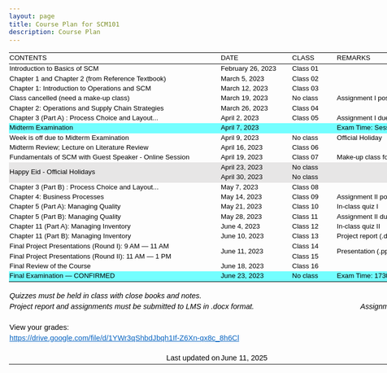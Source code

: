 ```yaml
---
layout: page
title: Course Plan for SCM101
description: Course Plan
---
```


<style id="course_17100_Styles">
<!--table
	{mso-displayed-decimal-separator:"\.";
	mso-displayed-thousand-separator:"\,";}
@page
	{margin:.75in .7in .75in .7in;
	mso-header-margin:.3in;
	mso-footer-margin:.3in;
	mso-page-orientation:landscape;}
tr
	{mso-height-source:auto;}
col
	{mso-width-source:auto;}
br
	{mso-data-placement:same-cell;}
.style16
	{color:#0563C1;
	font-size:12.0pt;
	font-weight:400;
	font-style:normal;
	text-decoration:underline;
	text-underline-style:single;
	font-family:Calibri, sans-serif;
	mso-font-charset:0;
	mso-style-name:Hyperlink;
	mso-style-id:8;}
a:link
	{color:#0563C1;
	font-size:12.0pt;
	font-weight:400;
	font-style:normal;
	text-decoration:underline;
	text-underline-style:single;
	font-family:Calibri, sans-serif;
	mso-font-charset:0;}
a:visited
	{color:#954F72;
	font-size:12.0pt;
	font-weight:400;
	font-style:normal;
	text-decoration:underline;
	text-underline-style:single;
	font-family:Calibri, sans-serif;
	mso-font-charset:0;}
.style0
	{mso-number-format:General;
	text-align:general;
	vertical-align:bottom;
	white-space:nowrap;
	mso-rotate:0;
	mso-background-source:auto;
	mso-pattern:auto;
	color:black;
	font-size:12.0pt;
	font-weight:400;
	font-style:normal;
	text-decoration:none;
	font-family:Calibri, sans-serif;
	mso-font-charset:0;
	border:none;
	mso-protection:locked visible;
	mso-style-name:Normal;
	mso-style-id:0;}
td
	{mso-style-parent:style0;
	padding-top:1px;
	padding-right:1px;
	padding-left:1px;
	mso-ignore:padding;
	color:black;
	font-size:12.0pt;
	font-weight:400;
	font-style:normal;
	text-decoration:none;
	font-family:Calibri, sans-serif;
	mso-font-charset:0;
	mso-number-format:General;
	text-align:general;
	vertical-align:bottom;
	border:none;
	mso-background-source:auto;
	mso-pattern:auto;
	mso-protection:locked visible;
	white-space:nowrap;
	mso-rotate:0;}
.xl65
	{mso-style-parent:style0;
	font-size:11.0pt;
	font-family:Arial, sans-serif;
	mso-font-charset:0;}
.xl66
	{mso-style-parent:style0;
	font-size:11.0pt;
	font-family:Arial, sans-serif;
	mso-font-charset:0;
	text-align:left;}
.xl67
	{mso-style-parent:style0;
	font-size:11.0pt;
	font-family:Arial, sans-serif;
	mso-font-charset:0;
	mso-number-format:"Medium Date";
	text-align:left;}
.xl68
	{mso-style-parent:style0;
	font-size:11.0pt;
	font-style:italic;
	font-family:Arial, sans-serif;
	mso-font-charset:0;
	vertical-align:middle;}
.xl69
	{mso-style-parent:style0;
	font-size:11.0pt;
	font-style:italic;
	font-family:Arial, sans-serif;
	mso-font-charset:0;
	mso-number-format:0%;}
.xl70
	{mso-style-parent:style0;
	font-size:11.0pt;
	font-style:italic;
	font-family:Arial, sans-serif;
	mso-font-charset:0;
	text-align:right;}
.xl71
	{mso-style-parent:style16;
	font-size:11.0pt;
	font-family:Arial, sans-serif;
	mso-font-charset:0;}
.xl72
	{mso-style-parent:style0;
	font-size:11.0pt;
	font-family:Arial, sans-serif;
	mso-font-charset:0;
	text-align:right;}
.xl73
	{mso-style-parent:style0;
	font-size:11.0pt;
	font-family:Arial, sans-serif;
	mso-font-charset:0;
	mso-number-format:"\[ENG\]\[$-409\]mmmm\\ d\\\,\\ yyyy\;\@";
	text-align:left;}
.xl74
	{mso-style-parent:style16;
	color:#0563C1;
	font-size:11.0pt;
	text-decoration:underline;
	text-underline-style:single;
	font-family:Arial, sans-serif;
	mso-font-charset:0;}
.xl75
	{mso-style-parent:style0;
	font-size:10.0pt;
	font-family:Arial, sans-serif;
	mso-font-charset:0;
	text-align:left;
	vertical-align:middle;
	border-top:.5pt solid windowtext;
	border-right:none;
	border-bottom:.5pt solid windowtext;
	border-left:none;}
.xl76
	{mso-style-parent:style0;
	font-size:10.0pt;
	font-family:Arial, sans-serif;
	mso-font-charset:0;
	text-align:left;
	vertical-align:middle;}
.xl77
	{mso-style-parent:style0;
	font-size:10.0pt;
	font-family:Arial, sans-serif;
	mso-font-charset:0;
	mso-number-format:"\[ENG\]\[$-409\]mmmm\\ d\\\,\\ yyyy\;\@";
	text-align:left;
	vertical-align:middle;}
.xl78
	{mso-style-parent:style0;
	font-size:10.0pt;
	font-family:Arial, sans-serif;
	mso-font-charset:0;
	text-align:left;
	vertical-align:middle;
	white-space:normal;}
.xl79
	{mso-style-parent:style0;
	font-size:10.0pt;
	font-family:Arial, sans-serif;
	mso-font-charset:0;
	text-align:left;
	vertical-align:middle;
	background:#73FEFF;
	mso-pattern:black none;}
.xl80
	{mso-style-parent:style0;
	font-size:10.0pt;
	font-family:Arial, sans-serif;
	mso-font-charset:0;
	mso-number-format:"\[ENG\]\[$-409\]mmmm\\ d\\\,\\ yyyy\;\@";
	text-align:left;
	vertical-align:middle;
	background:#73FEFF;
	mso-pattern:black none;}
.xl81
	{mso-style-parent:style0;
	font-size:10.0pt;
	font-family:Arial, sans-serif;
	mso-font-charset:0;
	vertical-align:middle;
	background:#73FEFF;
	mso-pattern:black none;}
.xl82
	{mso-style-parent:style0;
	font-size:10.0pt;
	font-family:Arial, sans-serif;
	mso-font-charset:0;
	vertical-align:middle;}
.xl83
	{mso-style-parent:style0;
	font-size:10.0pt;
	font-family:Arial, sans-serif;
	mso-font-charset:0;
	text-align:left;
	vertical-align:middle;
	background:#E7E6E6;
	mso-pattern:black none;
	white-space:normal;}
.xl84
	{mso-style-parent:style0;
	font-size:10.0pt;
	font-family:Arial, sans-serif;
	mso-font-charset:0;
	mso-number-format:"\[ENG\]\[$-409\]mmmm\\ d\\\,\\ yyyy\;\@";
	text-align:left;
	vertical-align:middle;
	background:#E7E6E6;
	mso-pattern:black none;}
.xl85
	{mso-style-parent:style0;
	font-size:10.0pt;
	font-family:Arial, sans-serif;
	mso-font-charset:0;
	text-align:left;
	vertical-align:middle;
	background:#E7E6E6;
	mso-pattern:black none;}
.xl86
	{mso-style-parent:style0;
	font-size:10.0pt;
	font-family:Arial, sans-serif;
	mso-font-charset:0;
	vertical-align:middle;
	white-space:normal;}
.xl87
	{mso-style-parent:style0;
	font-size:10.0pt;
	font-family:Arial, sans-serif;
	mso-font-charset:0;
	text-align:left;
	vertical-align:middle;
	border-top:none;
	border-right:none;
	border-bottom:.5pt solid windowtext;
	border-left:none;
	background:#73FEFF;
	mso-pattern:black none;}
.xl88
	{mso-style-parent:style0;
	font-size:10.0pt;
	font-family:Arial, sans-serif;
	mso-font-charset:0;
	mso-number-format:"\[ENG\]\[$-409\]mmmm\\ d\\\,\\ yyyy\;\@";
	text-align:left;
	vertical-align:middle;
	border-top:none;
	border-right:none;
	border-bottom:.5pt solid windowtext;
	border-left:none;
	background:#73FEFF;
	mso-pattern:black none;}
.xl89
	{mso-style-parent:style0;
	font-size:10.0pt;
	font-family:Arial, sans-serif;
	mso-font-charset:0;
	mso-number-format:"Medium Date";
	vertical-align:middle;
	border-top:none;
	border-right:none;
	border-bottom:.5pt solid windowtext;
	border-left:none;
	background:#73FEFF;
	mso-pattern:black none;}
-->
</style>
</head>

<body link="#0563C1" vlink="#954F72" class=xl65>

<div id="course_17100" align=center x:publishsource="Excel">

<table border=0 cellpadding=0 cellspacing=0 width=916 style='border-collapse:
 collapse;table-layout:fixed;width:687pt'>
 <col class=xl65 width=416 style='mso-width-source:userset;mso-width-alt:13312;
 width:312pt'>
 <col class=xl65 width=140 style='mso-width-source:userset;mso-width-alt:4480;
 width:105pt'>
 <col class=xl65 width=88 style='mso-width-source:userset;mso-width-alt:2816;
 width:66pt'>
 <col class=xl65 width=272 style='mso-width-source:userset;mso-width-alt:8704;
 width:204pt'>
 <tr height=23 style='mso-height-source:userset;height:17.0pt'>
  <td height=23 class=xl75 width=416 style='height:17.0pt;width:312pt'>CONTENTS</td>
  <td class=xl75 width=140 style='width:105pt'>DATE</td>
  <td class=xl75 width=88 style='width:66pt'>CLASS</td>
  <td class=xl75 width=272 style='width:204pt'>REMARKS</td>
 </tr>
 <tr height=19 style='height:14.0pt'>
  <td height=19 class=xl76 style='height:14.0pt'>Introduction to Basics of SCM</td>
  <td class=xl77>February 26, 2023</td>
  <td class=xl76>Class 01</td>
  <td class=xl76></td>
 </tr>
 <tr height=19 style='height:14.0pt'>
  <td height=19 class=xl76 style='height:14.0pt'>Chapter 1 and Chapter 2 (from
  Reference Textbook)</td>
  <td class=xl77>March 5, 2023</td>
  <td class=xl76>Class 02</td>
  <td class=xl76></td>
 </tr>
 <tr height=19 style='height:14.0pt'>
  <td height=19 class=xl76 style='height:14.0pt'>Chapter 1: Introduction to
  Operations and SCM</td>
  <td class=xl77>March 12, 2023</td>
  <td class=xl76>Class 03</td>
  <td class=xl76></td>
 </tr>
 <tr height=19 style='height:14.0pt'>
  <td height=19 class=xl76 style='height:14.0pt'>Class cancelled (need a
  make-up class)</td>
  <td class=xl77>March 19, 2023</td>
  <td class=xl76>No class</td>
  <td class=xl76>Assignment I posted on LMS</td>
 </tr>
 <tr height=19 style='height:14.0pt'>
  <td height=19 class=xl76 style='height:14.0pt'>Chapter 2: Operations and
  Supply Chain Strategies</td>
  <td class=xl77>March 26, 2023</td>
  <td class=xl76>Class 04</td>
  <td class=xl76></td>
 </tr>
 <tr height=19 style='height:14.0pt'>
  <td height=19 class=xl78 width=416 style='height:14.0pt;width:312pt'>Chapter
  3 (Part A) : Process Choice and Layout...</td>
  <td class=xl77>April 2, 2023</td>
  <td class=xl76>Class 05</td>
  <td class=xl76>Assignment I due</td>
 </tr>
 <tr height=19 style='height:14.0pt'>
  <td height=19 class=xl79 style='height:14.0pt'>Midterm Examination</td>
  <td class=xl80>April 7, 2023</td>
  <td class=xl79>&nbsp;</td>
  <td class=xl81>Exam Time: Session III</td>
 </tr>
 <tr height=19 style='height:14.0pt'>
  <td height=19 class=xl76 style='height:14.0pt'>Week is off due to Midterm
  Examination</td>
  <td class=xl77>April 9, 2023</td>
  <td class=xl76>No class</td>
  <td class=xl82>Official Holiday</td>
 </tr>
 <tr height=19 style='height:14.0pt'>
  <td height=19 class=xl78 width=416 style='height:14.0pt;width:312pt'>Midterm
  Review; Lecture on Literature Review</td>
  <td class=xl77>April 16, 2023</td>
  <td class=xl76>Class 06</td>
  <td class=xl82></td>
 </tr>
 <tr height=19 style='height:14.0pt'>
  <td height=19 class=xl78 width=416 style='height:14.0pt;width:312pt'>Fundamentals
  of SCM with Guest Speaker - Online Session</td>
  <td class=xl77>April 19, 2023</td>
  <td class=xl76>Class 07</td>
  <td class=xl82>Make-up class for March 19, 2023</td>
 </tr>
 <tr height=20 style='mso-height-source:userset;height:15.0pt'>
  <td rowspan=2 height=39 class=xl83 width=416 style='height:29.0pt;width:312pt'>Happy
  Eid - Official Holidays</td>
  <td class=xl84>April 23, 2023</td>
  <td class=xl85>No class</td>
  <td class=xl85>&nbsp;</td>
 </tr>
 <tr height=19 style='height:14.0pt'>
  <td height=19 class=xl84 style='height:14.0pt'>April 30, 2023</td>
  <td class=xl85>No class</td>
  <td class=xl85>&nbsp;</td>
 </tr>
 <tr height=19 style='height:14.0pt'>
  <td height=19 class=xl76 style='height:14.0pt'>Chapter 3 (Part B) : Process
  Choice and Layout...</td>
  <td class=xl77>May 7, 2023</td>
  <td class=xl76>Class 08</td>
  <td class=xl82></td>
 </tr>
 <tr height=19 style='height:14.0pt'>
  <td height=19 class=xl76 style='height:14.0pt'>Chapter 4: Business Processes</td>
  <td class=xl77>May 14, 2023</td>
  <td class=xl76>Class 09</td>
  <td class=xl82>Assignment II posted on LMS</td>
 </tr>
 <tr height=19 style='height:14.0pt'>
  <td height=19 class=xl76 style='height:14.0pt'>Chapter 5 (Part A): Managing
  Quality</td>
  <td class=xl77>May 21, 2023</td>
  <td class=xl76>Class 10</td>
  <td class=xl76>In-class quiz I</td>
 </tr>
 <tr height=19 style='height:14.0pt'>
  <td height=19 class=xl76 style='height:14.0pt'>Chapter 5 (Part B): Managing
  Quality</td>
  <td class=xl77>May 28, 2023</td>
  <td class=xl76>Class 11</td>
  <td class=xl82>Assignment II due by May 28, 2023</td>
 </tr>
 <tr height=19 style='height:14.0pt'>
  <td height=19 class=xl78 width=416 style='height:14.0pt;width:312pt'>Chapter
  11 (Part A): Managing Inventory</td>
  <td class=xl77>June 4, 2023</td>
  <td class=xl76>Class 12</td>
  <td class=xl76>In-class quiz II</td>
 </tr>
 <tr height=19 style='height:14.0pt'>
  <td height=19 class=xl78 width=416 style='height:14.0pt;width:312pt'>Chapter
  11 (Part B): Managing Inventory</td>
  <td class=xl77>June 10, 2023</td>
  <td class=xl76>Class 13</td>
  <td class=xl86 width=272 style='width:204pt'>Project report (.docx) due by
  June 09</td>
 </tr>
 <tr height=20 style='mso-height-source:userset;height:15.0pt'>
  <td height=20 class=xl76 style='height:15.0pt'>Final Project Presentations
  (Round I): 9 AM ― 11 AM</td>
  <td rowspan=2 class=xl77>June 11, 2023</td>
  <td class=xl76>Class 14</td>
  <td rowspan=2 class=xl78 width=272 style='width:204pt'>Presentation (.pptx)
  due by June 11</td>
 </tr>
 <tr height=19 style='height:14.0pt'>
  <td height=19 class=xl76 style='height:14.0pt'>Final Project Presentations
  (Round II): 11 AM ― 1 PM</td>
  <td class=xl76>Class 15</td>
 </tr>
 <tr height=19 style='height:14.0pt'>
  <td height=19 class=xl78 width=416 style='height:14.0pt;width:312pt'>Final
  Review of the Course</td>
  <td class=xl77>June 18, 2023</td>
  <td class=xl76>Class 16</td>
  <td class=xl82></td>
 </tr>
 <tr height=19 style='height:14.0pt'>
  <td height=19 class=xl87 style='height:14.0pt'>Final Examination ― CONFIRMED</td>
  <td class=xl88>June 23, 2023</td>
  <td class=xl89>No class</td>
  <td class=xl89>Exam Time: 1730 ― 1930 (Session III)</td>
 </tr>
 <tr height=19 style='height:14.0pt'>
  <td height=19 class=xl66 style='height:14.0pt'></td>
  <td class=xl67></td>
  <td class=xl66></td>
  <td class=xl66></td>
 </tr>
 <tr height=19 style='height:14.0pt'>
  <td height=19 class=xl68 style='height:14.0pt'>Quizzes must be held in class
  with close books and notes.</td>
  <td class=xl67></td>
  <td class=xl69></td>
  <td class=xl70>Quizzes (2)<span style='mso-spacerun:yes'>     </span>10%</td>
 </tr>
 <tr height=19 style='height:14.0pt'>
  <td height=19 class=xl68 colspan=2 style='height:14.0pt;mso-ignore:colspan'>Project
  report and assignments must be submitted to LMS in .docx format.</td>
  <td class=xl69></td>
  <td class=xl70>Assignments (2)<span style='mso-spacerun:yes'>  </span>+
  Project (1)<span style='mso-spacerun:yes'>     </span>20%</td>
 </tr>
 <tr height=19 style='height:14.0pt'>
  <td height=19 class=xl66 style='height:14.0pt'></td>
  <td class=xl67></td>
  <td class=xl69></td>
  <td class=xl70>Midterm Exam (1)<span style='mso-spacerun:yes'>     </span>30%</td>
 </tr>
 <tr height=19 style='height:14.0pt'>
  <td height=19 class=xl71 style='height:14.0pt'>View your grades:</td>
  <td class=xl65></td>
  <td class=xl69></td>
  <td class=xl70>Final Exam (1)<span style='mso-spacerun:yes'>     </span>40%</td>
 </tr>
 <tr height=19 style='height:14.0pt'>
  <td height=19 class=xl74 colspan=2 style='height:14.0pt;mso-ignore:colspan'><a
  href="https://drive.google.com/file/d/1YWr3qShbdJbqh1If-Z6Xn-qx8c_8h6Cl"
  target="_parent" title="Link for grades"><span style='font-size:11.0pt;
  font-family:Arial, sans-serif;mso-font-charset:0'>https://drive.google.com/file/d/1YWr3qShbdJbqh1If-Z6Xn-qx8c_8h6Cl</span></a></td>
  <td class=xl65></td>
  <td class=xl65></td>
 </tr>
 <tr height=19 style='height:14.0pt'>
  <td height=19 class=xl65 style='height:14.0pt'></td>
  <td class=xl65></td>
  <td class=xl65></td>
  <td class=xl65></td>
 </tr>
 <tr height=19 style='height:14.0pt'>
  <td height=19 class=xl72 style='height:14.0pt'>Last updated on</td>
  <td class=xl73>June 11, 2025</td>
  <td class=xl65></td>
  <td class=xl65></td>
 </tr>
 <tr height=0 style='display:none'>
  <td width=416 style='width:312pt'></td>
  <td width=140 style='width:105pt'></td>
  <td width=88 style='width:66pt'></td>
  <td width=272 style='width:204pt'></td>
 </tr>
</table>

</div>

</body>

</html>
